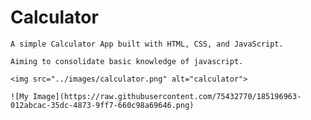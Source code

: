 # Calculator

    A simple Calculator App built with HTML, CSS, and JavaScript. 

    Aiming to consolidate basic knowledge of javascript.

    <img src="../images/calculator.png" alt="calculator">
    
    ![My Image](https://raw.githubusercontent.com/75432770/185196963-012abcac-35dc-4873-9ff7-660c98a69646.png)
